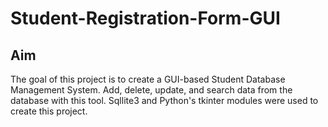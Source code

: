 # Student-Registration-Form-GUI
## Aim
The goal of this project is to create a GUI-based Student Database Management System. Add, delete, update, and search data from the database with this tool. Sqllite3 and Python's tkinter modules were used to create this project.

